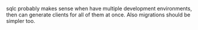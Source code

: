 sqlc probably makes sense when have multiple development environments, 
then can generate clients for all of them at once. Also migrations
should be simpler too.